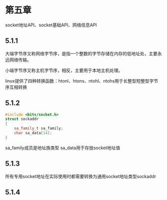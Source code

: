 
# 第五章

socket地址API、socket基础API、网络信息API

## 5.1.1
大端字节序又称网络字节序，是指一个整数的字节存储在内存的低地址处，主要永远网络传输。

小端字节序又称主机字节序，相反，主要用于本地主机处理。

linux提供了四种转换函数：htonl、htons、ntohl、ntohs用于长整型短整型字节序互相转换
## 5.1.2

```c++
#include <bits/socket.h>
struct sockaddr
{
    sa_family_t sa_family;
    char sa_data[14];
}
```
sa_family成员是地址族类型
sa_data用于存放socket地址值

## 5.1.3
所有专用socket地址在实际使用时都需要转换为通用socket地址类型sockaddr

## 5.1.4
